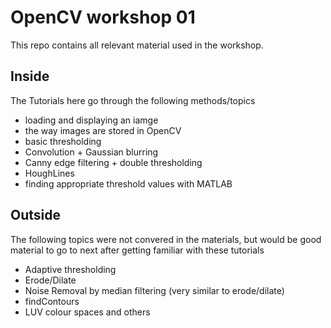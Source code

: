# OpenCV workshop 01
This repo contains all relevant material used in the workshop.

## Inside
The Tutorials here go through the following methods/topics
* loading and displaying an iamge
* the way images are stored in OpenCV
* basic thresholding
* Convolution + Gaussian blurring
* Canny edge filtering + double thresholding
* HoughLines
* finding appropriate threshold values with MATLAB

## Outside
The following topics were not convered in the materials, but would be good material to go to next after getting familiar with these tutorials
* Adaptive thresholding
* Erode/Dilate
* Noise Removal by median filtering (very similar to erode/dilate)
* findContours
* LUV colour spaces and others
